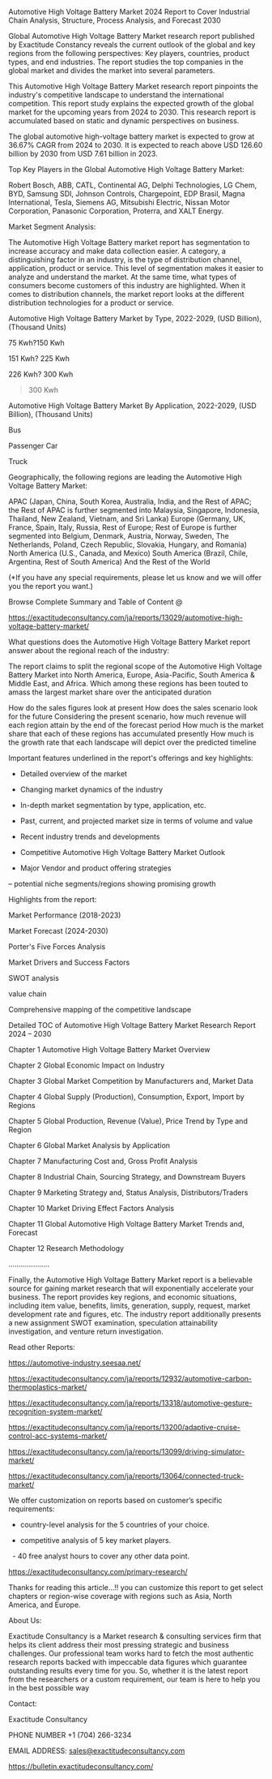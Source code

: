 Automotive High Voltage Battery Market 2024 Report to Cover Industrial Chain Analysis, Structure, Process Analysis, and Forecast 2030

Global Automotive High Voltage Battery Market research report published by Exactitude Constancy reveals the current outlook of the global and key regions from the following perspectives: Key players, countries, product types, and end industries. The report studies the top companies in the global market and divides the market into several parameters.

This Automotive High Voltage Battery Market research report pinpoints the industry's competitive landscape to understand the international competition. This report study explains the expected growth of the global market for the upcoming years from 2024 to 2030. This research report is accumulated based on static and dynamic perspectives on business.

The global automotive high-voltage battery market is expected to grow at 36.67% CAGR from 2024 to 2030. It is expected to reach above USD 126.60 billion by 2030 from USD 7.61 billion in 2023.

Top Key Players in the Global Automotive High Voltage Battery Market:

Robert Bosch, ABB, CATL, Continental AG, Delphi Technologies, LG Chem, BYD, Samsung SDI, Johnson Controls, Chargepoint, EDP Brasil, Magna International, Tesla, Siemens AG, Mitsubishi Electric, Nissan Motor Corporation, Panasonic Corporation, Proterra, and XALT Energy.

Market Segment Analysis:

The Automotive High Voltage Battery market report has segmentation to increase accuracy and make data collection easier. A category, a distinguishing factor in an industry, is the type of distribution channel, application, product or service. This level of segmentation makes it easier to analyze and understand the market. At the same time, what types of consumers become customers of this industry are highlighted. When it comes to distribution channels, the market report looks at the different distribution technologies for a product or service.

Automotive High Voltage Battery Market by Type, 2022-2029, (USD Billion), (Thousand Units)

75 Kwh?150 Kwh

151 Kwh? 225 Kwh

226 Kwh? 300 Kwh

>300 Kwh

Automotive High Voltage Battery Market By Application, 2022-2029, (USD Billion), (Thousand Units)

Bus

Passenger Car

Truck

Geographically, the following regions are leading the Automotive High Voltage Battery Market:

APAC (Japan, China, South Korea, Australia, India, and the Rest of APAC; the Rest of APAC is further segmented into Malaysia, Singapore, Indonesia, Thailand, New Zealand, Vietnam, and Sri Lanka)
Europe (Germany, UK, France, Spain, Italy, Russia, Rest of Europe; Rest of Europe is further segmented into Belgium, Denmark, Austria, Norway, Sweden, The Netherlands, Poland, Czech Republic, Slovakia, Hungary, and Romania)
North America (U.S., Canada, and Mexico)
South America (Brazil, Chile, Argentina, Rest of South America)
And the Rest of the World

(*If you have any special requirements, please let us know and we will offer you the report you want.)

Browse Complete Summary and Table of Content @

https://exactitudeconsultancy.com/ja/reports/13029/automotive-high-voltage-battery-market/

What questions does the Automotive High Voltage Battery Market report answer about the regional reach of the industry:

The report claims to split the regional scope of the Automotive High Voltage Battery Market into North America, Europe, Asia-Pacific, South America & Middle East, and Africa. Which among these regions has been touted to amass the largest market share over the anticipated duration

How do the sales figures look at present How does the sales scenario look for the future
Considering the present scenario, how much revenue will each region attain by the end of the forecast period
How much is the market share that each of these regions has accumulated presently
How much is the growth rate that each landscape will depict over the predicted timeline

Important features underlined in the report's offerings and key highlights:

- Detailed overview of the market

- Changing market dynamics of the industry

- In-depth market segmentation by type, application, etc.

- Past, current, and projected market size in terms of volume and value

- Recent industry trends and developments

- Competitive Automotive High Voltage Battery Market Outlook

- Major Vendor and product offering strategies

– potential niche segments/regions showing promising growth

Highlights from the report:

Market Performance (2018-2023)

Market Forecast (2024-2030)

Porter's Five Forces Analysis

Market Drivers and Success Factors

SWOT analysis

value chain

Comprehensive mapping of the competitive landscape

Detailed TOC of Automotive High Voltage Battery Market Research Report 2024 – 2030

Chapter 1 Automotive High Voltage Battery Market Overview

Chapter 2 Global Economic Impact on Industry

Chapter 3 Global Market Competition by Manufacturers and, Market Data

Chapter 4 Global Supply (Production), Consumption, Export, Import by Regions

Chapter 5 Global Production, Revenue (Value), Price Trend by Type and Region

Chapter 6 Global Market Analysis by Application

Chapter 7 Manufacturing Cost and, Gross Profit Analysis

Chapter 8 Industrial Chain, Sourcing Strategy, and Downstream Buyers

Chapter 9 Marketing Strategy and, Status Analysis, Distributors/Traders

Chapter 10 Market Driving Effect Factors Analysis

Chapter 11 Global Automotive High Voltage Battery Market Trends and, Forecast

Chapter 12 Research Methodology

………………..

Finally, the Automotive High Voltage Battery Market report is a believable source for gaining market research that will exponentially accelerate your business. The report provides key regions, and economic situations, including item value, benefits, limits, generation, supply, request, market development rate and figures, etc. The industry report additionally presents a new assignment SWOT examination, speculation attainability investigation, and venture return investigation.

Read other Reports:

https://automotive-industry.seesaa.net/

https://exactitudeconsultancy.com/ja/reports/12932/automotive-carbon-thermoplastics-market/

https://exactitudeconsultancy.com/ja/reports/13318/automotive-gesture-recognition-system-market/

https://exactitudeconsultancy.com/ja/reports/13200/adaptive-cruise-control-acc-systems-market/

https://exactitudeconsultancy.com/ja/reports/13099/driving-simulator-market/

https://exactitudeconsultancy.com/ja/reports/13064/connected-truck-market/

We offer customization on reports based on customer’s specific requirements:

- country-level analysis for the 5 countries of your choice.

- competitive analysis of 5 key market players.

  - 40 free analyst hours to cover any other data point.

https://exactitudeconsultancy.com/primary-research/

Thanks for reading this article...!! you can customize this report to get select chapters or region-wise coverage with regions such as Asia, North America, and Europe.

About Us:

Exactitude Consultancy is a Market research & consulting services firm that helps its client address their most pressing strategic and business challenges. Our professional team works hard to fetch the most authentic research reports backed with impeccable data figures which guarantee outstanding results every time for you. So, whether it is the latest report from the researchers or a custom requirement, our team is here to help you in the best possible way

Contact:

Exactitude Consultancy

PHONE NUMBER +1 (704) 266-3234

EMAIL ADDRESS: sales@exactitudeconsultancy.com

https://bulletin.exactitudeconsultancy.com/
